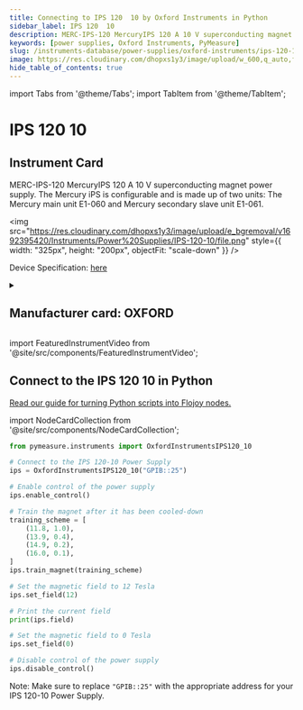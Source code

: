 ```yaml
---
title: Connecting to IPS 120  10 by Oxford Instruments in Python
sidebar_label: IPS 120  10
description: MERC-IPS-120 MercuryIPS 120 A 10 V superconducting magnet power supply. The Mercury iPS is configurable and is made up of two units-> The Mercury main unit E1-060 and Mercury secondary slave unit E1-061.
keywords: [power supplies, Oxford Instruments, PyMeasure]
slug: /instruments-database/power-supplies/oxford-instruments/ips-120-10
image: https://res.cloudinary.com/dhopxs1y3/image/upload/w_600,q_auto,f_auto/e_bgremoval/v1692395420/Instruments/Power%20Supplies/IPS-120-10/file.jpg
hide_table_of_contents: true
---
```


import Tabs from '@theme/Tabs';
import TabItem from '@theme/TabItem';

# IPS 120  10

## Instrument Card

<div className="flex">

<div>

MERC-IPS-120 MercuryIPS 120 A 10 V superconducting magnet power supply. The Mercury iPS is configurable and is made up of two units: The Mercury main unit E1-060 and Mercury secondary slave unit E1-061.

</div>

<img src="https://res.cloudinary.com/dhopxs1y3/image/upload/e_bgremoval/v1692395420/Instruments/Power%20Supplies/IPS-120-10/file.png" style={{ width: "325px", height: "200px", objectFit: "scale-down" }} />

</div>

<div className="flex text-center">

<p>Device Specification: <a target="\_blank" href="http://lmu.web.psi.ch/docu/manuals/bulk_manuals/OxfordInstruments/39370/IPS120-10.pdf">here</a></p>

</div>

<details style={{ marginTop: "15px"}}>
<summary><h2>Manufacturer card: OXFORD</h2></summary>

<img src="https://res.cloudinary.com/dhopxs1y3/image/upload/v1692806167/Instruments/Vendor%20Logos/Oxford_Instruments.png" style={{ width: "100%", height: "170px",objectFit: "scale-down" }} />

Oxford Instruments plc is a United Kingdom manufacturing and research company that designs and manufactures tools and systems for industry and research. The company is headquartered in Abingdon, Oxfordshire, England, with sites in the United Kingdom, United States, Europe, and Asia.[2] It is listed on the London Stock Exchange and is a constituent of the FTSE 250 Index.[3].

<ul>
  <li>Headquarters: Abingdon, United Kingdom</li>
  <li>Yearly Revenue (millions, USD): 367.3</li>
  <li>Vendor Website: <a href="https://www.oxinst.com/">here</a></li>
</ul>
</details>

import FeaturedInstrumentVideo from '@site/src/components/FeaturedInstrumentVideo';

<FeaturedInstrumentVideo category='POWER_SUPPLIES' manufacturer='OXFORD'></FeaturedInstrumentVideo>


## Connect to the IPS 120  10 in Python

[Read our guide for turning Python scripts into Flojoy nodes.](https://docs.flojoy.ai/custom-nodes/creating-custom-node/)

import NodeCardCollection from '@site/src/components/NodeCardCollection';

<Tabs>

<TabItem value="Flojoy" label="Flojoy" className="flojoy-instrument-tabs">

<NodeCardCollection category='POWER_SUPPLIES' manufacturer='OXFORD'></NodeCardCollection>

</TabItem>
<TabItem value="PyMeasure" label="PyMeasure">


```python
from pymeasure.instruments import OxfordInstrumentsIPS120_10

# Connect to the IPS 120-10 Power Supply
ips = OxfordInstrumentsIPS120_10("GPIB::25")

# Enable control of the power supply
ips.enable_control()

# Train the magnet after it has been cooled-down
training_scheme = [
    (11.8, 1.0),
    (13.9, 0.4),
    (14.9, 0.2),
    (16.0, 0.1),
]
ips.train_magnet(training_scheme)

# Set the magnetic field to 12 Tesla
ips.set_field(12)

# Print the current field
print(ips.field)

# Set the magnetic field to 0 Tesla
ips.set_field(0)

# Disable control of the power supply
ips.disable_control()
```

Note: Make sure to replace `"GPIB::25"` with the appropriate address for your IPS 120-10 Power Supply.

</TabItem>
</Tabs>